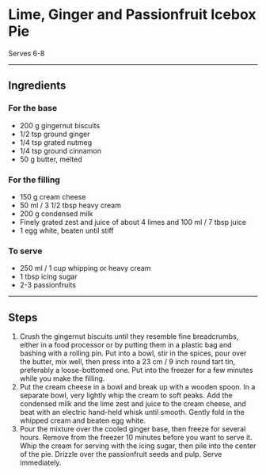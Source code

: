 # Lime, Ginger and Passionfruit Icebox Pie

Serves 6-8

---

## Ingredients

### For the base
* 200 g gingernut biscuits
* 1/2 tsp ground ginger
* 1/4 tsp grated nutmeg
* 1/4 tsp ground cinnamon
* 50 g butter, melted

### For the filling
* 150 g cream cheese
* 50 ml / 3 1/2 tbsp heavy cream
* 200 g condensed milk
* Finely grated zest and juice of about 4 limes and 100 ml / 7 tbsp juice
* 1 egg white, beaten until stiff

### To serve
* 250 ml / 1 cup whipping or heavy cream
* 1 tbsp icing sugar
* 2-3 passionfruits

---

## Steps

1.  Crush the gingernut biscuits until they resemble fine breadcrumbs, either in a food processor or by putting them in a plastic bag and bashing with a rolling pin. Put into a bowl, stir in the spices, pour over the butter, mix well, then press into a 23 cm / 9 inch round tart tin, preferably a loose-bottomed one. Put into the freezer for a few minutes while you make the filling.
2.  Put the cream cheese in a bowl and break up with a wooden spoon. In a separate bowl, very lightly whip the cream to soft peaks. Add the condensed milk and the lime zest and juice to the cream cheese, and beat with an electric hand-held whisk until smooth. Gently fold in the whipped cream and beaten egg white.
3.  Pour the mixture over the cooled ginger base, then freeze for several hours. Remove from the freezer 10 minutes before you want to serve it. Whip the cream for serving with the icing sugar, then pile into the center of the pie. Drizzle over the passionfruit seeds and pulp. Serve immediately.